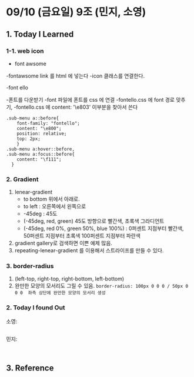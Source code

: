 # 09/10 (금요일) 9조 (민지, 소영)

## 1. Today I Learned


 
### 1-1. web icon

 - font awsome

 -fontawsome link 를 html 에 넣는다
 -icon 클래스를 연결한다.

 -font ello
 
 -폰트를 다운받기
 -font 파일에 폰트를 css 에 연결
 -fontello.css 에 font 경로 맞추기,
 -fontello.css 에  content: '\e803' 이부분을 찾아서 쓴다

    .sub-menu a::before{
        font-family: "fontello";
        content: "\e800";
        position: relative;
        top: 2px;
        }
    .sub-menu a:hover::before, 
    .sub-menu a:focus::before{
        content: "\f111";
      }
 

### 2. Gradient
1. lenear-gradient
   - to bottom 위에서 아래로.
   - to left : 오른쪽에서 왼쪽으로
   - -45deg : 45도
   - (-45deg, red, green) 45도 방향으로 빨간색, 초록색 그라디언트
   - (-45deg, red 0%, green 50%, blue 100%) : 0퍼센트 지점부터 빨간색, 50퍼센트 지점부터 초록색 100퍼센트 지점부터 파란색
1. gradient gallery로 검색하면 이쁜 예제 많음.
1. repeating-lenear-gradient 를 이용해서 스트라이프를 만들 수 있다.




### 3. border-radius
1. (left-top, right-top, right-bottom, left-bottom)
1. 완만한 모양의 모서리도 그릴 수 있음.
        ```
        border-radius: 100px 0 0 0 / 50px 0 0 0 
        좌측 상단에 완만한 모양의 모서리 생성
        ```


### 2. Today I found Out

소영:
```

```

민지:
```


```

## 3. Reference 

